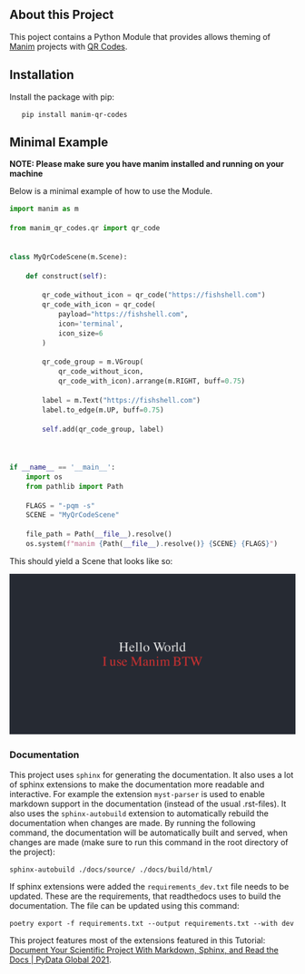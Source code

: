 ## About this Project

This poject contains a Python Module that provides allows theming of [Manim](https://www.manim.community) projects with [QR Codes](https://en.wikipedia.org/wiki/QR_code).

## Installation

Install the package with pip:
```
   pip install manim-qr-codes
```


## Minimal Example

**NOTE: Please make sure you have manim installed and running on your machine**

Below is a minimal example of how to use the Module.

```python
import manim as m

from manim_qr_codes.qr import qr_code


class MyQrCodeScene(m.Scene):

    def construct(self):

        qr_code_without_icon = qr_code("https://fishshell.com")
        qr_code_with_icon = qr_code(
            payload="https://fishshell.com",
            icon='terminal',
            icon_size=6
        )

        qr_code_group = m.VGroup(
            qr_code_without_icon,
            qr_code_with_icon).arrange(m.RIGHT, buff=0.75)

        label = m.Text("https://fishshell.com")
        label.to_edge(m.UP, buff=0.75)

        self.add(qr_code_group, label)



if __name__ == '__main__':
    import os
    from pathlib import Path

    FLAGS = "-pqm -s"
    SCENE = "MyQrCodeScene"

    file_path = Path(__file__).resolve()
    os.system(f"manim {Path(__file__).resolve()} {SCENE} {FLAGS}")
```

This should yield a Scene that looks like so:

![Example Output Screenshot](https://raw.githubusercontent.com/Alexander-Nasuta/manim-themes/master/resources/MinimalThemeExample_ManimCE_v0.19.0.png)


### Documentation

This project uses `sphinx` for generating the documentation.
It also uses a lot of sphinx extensions to make the documentation more readable and interactive.
For example the extension `myst-parser` is used to enable markdown support in the documentation (instead of the usual .rst-files).
It also uses the `sphinx-autobuild` extension to automatically rebuild the documentation when changes are made.
By running the following command, the documentation will be automatically built and served, when changes are made (make sure to run this command in the root directory of the project):

```shell
sphinx-autobuild ./docs/source/ ./docs/build/html/
```

If sphinx extensions were added the `requirements_dev.txt` file needs to be updated.
These are the requirements, that readthedocs uses to build the documentation.
The file can be updated using this command:

```shell
poetry export -f requirements.txt --output requirements.txt --with dev
```

This project features most of the extensions featured in this Tutorial: [Document Your Scientific Project With Markdown, Sphinx, and Read the Docs | PyData Global 2021](https://www.youtube.com/watch?v=qRSb299awB0).
